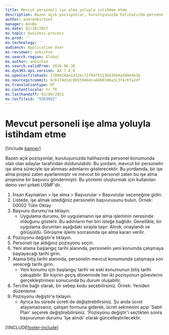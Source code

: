 ```yaml
---
title: Mevcut personeli işe alma yoluyla istihdam etme
description: Bazen açık pozisyonlar, kuruluşunuzda halihazırda personel konumunda olan olan adaylar tarafından doldurulabilir.
author: andreabichsel
manager: AnnBe
ms.date: 02/10/2017
ms.topic: business-process
ms.prod: ''
ms.technology: ''
audience: Application User
ms.reviewer: anbichse
ms.search.region: Global
ms.author: anbichse
ms.search.validFrom: 2016-06-30
ms.dyn365.ops.version: AX 7.0.0
ms.openlocfilehash: 1789818ae1d12ec71f9475113bd3684a589e9e3b
ms.sourcegitcommit: 6cb174d1ec8b55946dca4db03d6a3c3f4c6fa2df
ms.translationtype: HT
ms.contentlocale: tr-TR
ms.lasthandoff: 03/09/2021
ms.locfileid: "5563932"
---
```

# <a name="hire-existing-employees-through-recruitment"></a>Mevcut personeli işe alma yoluyla istihdam etme

[!include [banner](../../includes/banner.md)]

Bazen açık pozisyonlar, kuruluşunuzda halihazırda personel konumunda olan olan adaylar tarafından doldurulabilir. Bu yordam, mevcut bir personelin işe alma süreciyle işe alınması adımlarını gösterecektir. Bu yordamda, bir işe alma projesi zaten ayarlanmıştır ve mevcut bir personel zaten bu işe alma projesine bir başvuru göndermiştir. Bu yöntemi oluşturmak için kullanılan demo veri şirketi USMF'dir.

1. İnsan Kaynakları > İşe alma > Başvurular > Başvurular seçeneğine gidin.
2. Listede, işe almak istediğiniz personelin başvurusunu bulun. Örnek: 00002 Tülin Oktay
3. Başvuru durumu'na tıklayın.
    * Uygulama durumu, bir uygulamanın işe alma işleminin neresinde olduğunu gösterir.  Bu adımların her biri isteğe bağlıdır. Genellikle, bir uygulama durumları aşağıdaki sırayla taşır: Alındı, onaylandı ve görüşüldü. Görüşme işlemi sonrasında işe alma kararı verilir.  
4. Pozisyonu değiştir'e tıklayın.
5. Personeli işe aldığınız pozisyonu seçin.
6. Yeni atama başlangıç tarihi alanında, personelin yeni konumda çalışmaya başlayacağı tarihi girin.  
7. Atama bitiş tarihi alanında, personelin mevcut konumunda çalışmaya son vereceği tarihi girin.
    * Yeni konumu için başlangıç tarihi ve eski konumunun bitiş tarihi çakışabilir. Bir kişinin geçiş döneminde her iki pozisyonun görevlerini gerçekleştirmesi sonucunda bu durum oluşabilir.  
8. Tercihe bağlı olarak, bir sebep kodu seçebilirsiniz. Örnek: Yeniden düzenleme
9. Pozisyonu değiştir'e tıklayın.
    * Ayrıca bu sürede ücreti de değiştirebilirsiniz. Şu anda ücret atayamazsanız, çalışan formuna giderek, ücret sekmesini açıp 'Sabit Plan' seçerek değiştirebilirsiniz. 'Pozisyonu değiştir'i seçtikten sonra başvurunun durumu 'İşe alındı' olarak güncelleştirilecektir.  



[!INCLUDE[footer-include](../../../../includes/footer-banner.md)]